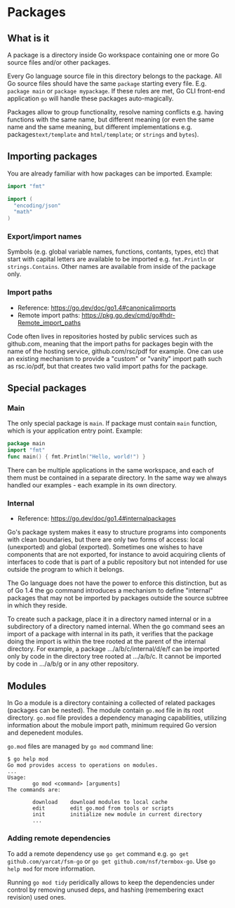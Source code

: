 # Packages

## What is it

A package is a directory inside Go workspace containing one or more Go source files and/or other packages.

Every Go language source file in this directory belongs to the package. All Go source files should have the
same `package` starting every file. E.g. `package main` or `package mypackage`. If these rules are met, Go
CLI front-end application `go` will handle these packages auto-magically.

Packages allow to group functionality, resolve naming conflicts e.g. having functions with the same name,
but different meaning (or even the same name and the same meaning, but different implementations e.g.
packages`text/template` and `html/template`; or `strings` and `bytes`).

## Importing packages

You are already familiar with how packages can be imported. Example:

```go
import "fmt"

import (
  "encoding/json"
  "math"
)
```

### Export/import names

Symbols (e.g. global variable names, functions, contants, types, etc) that start with capital letters are available
to be imported e.g. `fmt.Println` or `strings.Contains`. Other names are available from inside of the package only.

### Import paths

* Reference: https://go.dev/doc/go1.4#canonicalimports
* Remote import paths: https://pkg.go.dev/cmd/go#hdr-Remote_import_paths

Code often lives in repositories hosted by public services such as github.com, meaning that the import paths
for packages begin with the name of the hosting service, github.com/rsc/pdf for example. One can use an existing
mechanism to provide a "custom" or "vanity" import path such as rsc.io/pdf, but that creates two valid import paths
for the package. 

## Special packages

### Main

The only special package is `main`. If package must contain `main` function, which is your application
entry point. Example:

```go
package main
import "fmt"
func main() { fmt.Println("Hello, world!") }
```

There can be multiple applications in the same workspace, and each of them must be contained in a separate
directory. In the same way we always handled our examples - each example in its own directory.

### Internal

* Reference: https://go.dev/doc/go1.4#internalpackages

Go's package system makes it easy to structure programs into components with clean boundaries, but there
are only two forms of access: local (unexported) and global (exported). Sometimes one wishes to have components
that are not exported, for instance to avoid acquiring clients of interfaces to code that is part of a public
repository but not intended for use outside the program to which it belongs.

The Go language does not have the power to enforce this distinction, but as of Go 1.4 the go command introduces
a mechanism to define "internal" packages that may not be imported by packages outside the source subtree in which they reside.

To create such a package, place it in a directory named internal or in a subdirectory of a directory named internal.
When the go command sees an import of a package with internal in its path, it verifies that the package doing the
import is within the tree rooted at the parent of the internal directory. For example, a package .../a/b/c/internal/d/e/f
can be imported only by code in the directory tree rooted at .../a/b/c. It cannot be imported by code in .../a/b/g or in
any other repository.

## Modules

In Go a module is a directory containing a collected of related packages (packages can be nested). The module
contain `go.mod` file in its root directory. `go.mod` file provides a dependency managing capabilities,
utilizing information about the mobule import path, minimum required Go version and depenedent modules.

`go.mod` files are managed by `go mod` command line:

```text
$ go help mod
Go mod provides access to operations on modules.
...
Usage:
        go mod <command> [arguments]
The commands are:

        download    download modules to local cache
        edit        edit go.mod from tools or scripts
        init        initialize new module in current directory
        ...
```

### Adding remote dependencies

To add a remote dependency use `go get` command e.g. `go get github.com/yarcat/fsm-go` or
`go get github.com/nsf/termbox-go`. Use `go help mod` for more information.

Running `go mod tidy` peridically allows to keep the dependencies under control by removing unused deps, and
hashing (remembering exact revision) used ones.
